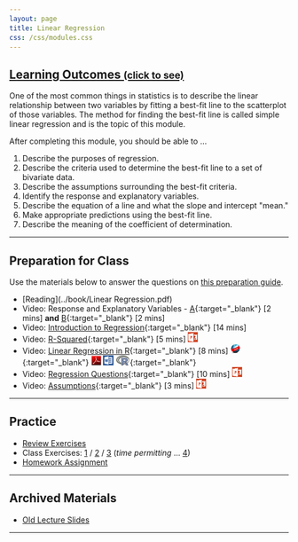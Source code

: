 ```yaml
---
layout: page
title: Linear Regression
css: /css/modules.css
---
```


<div class="panel-group-ILOs">
  <div class="panel panel-default">
    <div class="panel-heading">
      <h2 class="panel-title">
        <a data-toggle="collapse" href="#ILOs">Learning Outcomes <small>(click to see)</small></a>
      </h2>
    </div>
    <div id="ILOs" class="panel-collapse collapse">
      <div class="panel-body">
One of the most common things in statistics is to describe the linear relationship between two variables by fitting a best-fit line to the scatterplot of those variables.  The method for finding the best-fit line is called simple linear regression and is the topic of this module.

<p>After completing this module, you should be able to ...</p>

<ol>
  <li>Describe the purposes of regression.</li>
  <li>Describe the criteria used to determine the best-fit line to a set of bivariate data.</li>
  <li>Describe the assumptions surrounding the best-fit criteria.</li>
  <li>Identify the response and explanatory variables.</li>
  <li>Describe the equation of a line and what the slope and intercept "mean."</li>
  <li>Make appropriate predictions using the best-fit line.</li>
  <li>Describe the meaning of the coefficient of determination.</li>
</ol>
      </div>
    </div>
  </div>
</div>

----

## Preparation for Class

Use the materials below to answer the questions on [this preparation guide](LinearRegression_Prep).

* [Reading](../book/Linear Regression.pdf)
* Video: Response and Explanatory Variables -  [A](https://www.youtube.com/v/bokeTCH2aJY?version=3&autoplay=1&start=60&end=148){:target="_blank"} [2 mins] **and**  [B](https://www.youtube.com/v/bokeTCH2aJY?version=3&autoplay=1&start=378){:target="_blank"} [2 mins]
* Video: [Introduction to Regression](https://www.youtube.com/v/k_OB1tWX9PM?version=3&autoplay=1){:target="_blank"} [14 mins]
* Video: [R-Squared](https://vimeo.com/user45324800/slr-rsquared){:target="_blank"} [5 mins]  [![PowerPoint](../img/ppt.png)](LinearRegression_PPT2.pptx)
* Video: [Linear Regression in R](https://vimeo.com/user45324800/regression1){:target="_blank"} [8 mins] [![Web](../img/web.png)](LinearRegression_RHO.html){:target="_blank"}  [![PDF](../img/pdf.png)](LinearRegression_RHO.pdf) [![MSWord](../img/word.png)](LinearRegression_RHO.docx)  [![R](../img/Rlogo.png)](LinearRegression_RHO.R){:target="_blank"}
* Video: [Regression Questions](https://vimeo.com/user45324800/slr-questions){:target="_blank"} [10 mins]  [![PowerPoint](../img/ppt.png)](LinearRegression_PPT3.pptx)
* Video: [Assumptions](https://vimeo.com/user45324800/slr-assumptions){:target="_blank"} [3 mins]  [![PowerPoint](../img/ppt.png)](LinearRegression_PPT.pptx)

----

## Practice

* [Review Exercises](LinearRegression_RevEx)
* Class Exercises: [1](LinearRegression_CE1) / [2](LinearRegression_CE2) / [3](LinearRegression_CE3) (*time permitting* ... [4](LinearRegression_CE4))
* [Homework Assignment](LinearRegression_HW)

----

## Archived Materials

* [Old Lecture Slides](LinearRegression_PPT_old.pptx)

----
